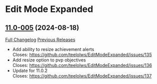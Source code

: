 # Edit Mode Expanded

## [11.0-005](https://github.com/teelolws/EditModeExpanded/tree/11.0-005) (2024-08-18)
[Full Changelog](https://github.com/teelolws/EditModeExpanded/compare/11.0-003...11.0-005) [Previous Releases](https://github.com/teelolws/EditModeExpanded/releases)

- Add ability to resize achievement alerts  
    Closes: https://github.com/teelolws/EditModeExpanded/issues/135  
- Add resize option to pvp objectives  
    Closes: https://github.com/teelolws/EditModeExpanded/issues/136  
- Update for 11.0.2  
    Closes: https://github.com/teelolws/EditModeExpanded/issues/137  
